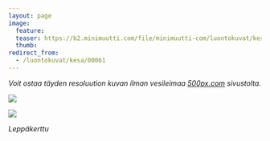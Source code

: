 ```yaml
---
layout: page
image:
  feature:
  teaser: https://b2.minimuutti.com/file/minimuutti-com/luontokuvat/kes%C3%A4/6/DS27187-245px.jpg
  thumb:
redirect_from:
  - /luontokuvat/kesa/00061
---
```


*Voit ostaa täyden resoluution kuvan ilman vesileimaa [500px.com](https://500px.com/minimuutticom/galleries/ladybug) sivustolta.*

[![](https://b2.minimuutti.com/file/minimuutti-com/luontokuvat/kes%C3%A4/6/DS27187-800px.jpg)](https://dl.dropboxusercontent.com/sh/ea1wtnz7z734o12/AAA83fEtWzC8WsbsKuPCVHPGa/luontokuvat/kes%C3%A4/6/DS27187.jpg)

[![](https://b2.minimuutti.com/file/minimuutti-com/luontokuvat/kes%C3%A4/6/DS27189-800px.jpg)](https://dl.dropboxusercontent.com/sh/ea1wtnz7z734o12/AADLlEWTpHpyJrb2uXrhSWzEa/luontokuvat/kes%C3%A4/6/DS27189.jpg)

*Leppäkerttu*
